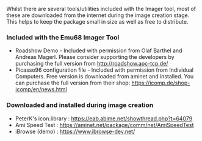 Whilst there are several tools/utilities included with the Imager tool, most of these are downloaded from the internet during the image creation stage. This helps to keep the package small in size as well as free to distribute. 

### Included with the Emu68 Imager Tool

- Roadshow Demo - Included with permission from Olaf Barthel and Andreas Magerl. Please consider supporting the developers by purchasing the full version from http://roadshow.apc-tcp.de/
- Picasso96 configuration file - Included with permission from Individual Computers. Free version is downloaded from aminet and installed. You can purchase the full version from their shop: https://icomp.de/shop-icomp/en/news.html

### Downloaded and installed during image creation

- PeterK's icon.library : https://eab.abime.net/showthread.php?t=64079
- Ami Speed Test : https://aminet.net/package/comm/net/AmiSpeedTest
- iBrowse (demo) : https://www.ibrowse-dev.net/

